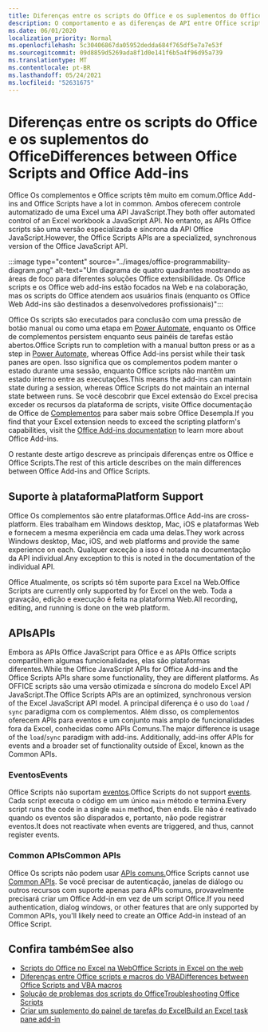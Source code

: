 ```yaml
---
title: Diferenças entre os scripts do Office e os suplementos do Office
description: O comportamento e as diferenças de API entre Office scripts e Office de complementos.
ms.date: 06/01/2020
localization_priority: Normal
ms.openlocfilehash: 5c30406867da05952dedda684f765df5e7a7e53f
ms.sourcegitcommit: 09d8859d5269ada8f1d0e141f6b5a4f96d95a739
ms.translationtype: MT
ms.contentlocale: pt-BR
ms.lasthandoff: 05/24/2021
ms.locfileid: "52631675"
---
```

# <a name="differences-between-office-scripts-and-office-add-ins"></a><span data-ttu-id="ecac3-103">Diferenças entre os scripts do Office e os suplementos do Office</span><span class="sxs-lookup"><span data-stu-id="ecac3-103">Differences between Office Scripts and Office Add-ins</span></span>

<span data-ttu-id="ecac3-104">Office Os complementos e Office scripts têm muito em comum.</span><span class="sxs-lookup"><span data-stu-id="ecac3-104">Office Add-ins and Office Scripts have a lot in common.</span></span> <span data-ttu-id="ecac3-105">Ambos oferecem controle automatizado de uma Excel uma API JavaScript.</span><span class="sxs-lookup"><span data-stu-id="ecac3-105">They both offer automated control of an Excel workbook a JavaScript API.</span></span> <span data-ttu-id="ecac3-106">No entanto, as APIs Office scripts são uma versão especializada e síncrona da API Office JavaScript.</span><span class="sxs-lookup"><span data-stu-id="ecac3-106">However, the Office Scripts APIs are a specialized, synchronous version of the Office JavaScript API.</span></span>

:::image type="content" source="../images/office-programmability-diagram.png" alt-text="Um diagrama de quatro quadrantes mostrando as áreas de foco para diferentes soluções Office extensibilidade. Os Office scripts e os Office web add-ins estão focados na Web e na colaboração, mas os scripts do Office atendem aos usuários finais (enquanto os Office Web Add-ins são destinados a desenvolvedores profissionais)":::

<span data-ttu-id="ecac3-108">Office Os scripts são executados para conclusão com uma pressão de botão manual ou como uma etapa em [Power Automate](https://flow.microsoft.com/), enquanto os Office de complementos persistem enquanto seus painéis de tarefas estão abertos.</span><span class="sxs-lookup"><span data-stu-id="ecac3-108">Office Scripts run to completion with a manual button press or as a step in [Power Automate](https://flow.microsoft.com/), whereas Office Add-ins persist while their task panes are open.</span></span> <span data-ttu-id="ecac3-109">Isso significa que os complementos podem manter o estado durante uma sessão, enquanto Office scripts não mantêm um estado interno entre as executações.</span><span class="sxs-lookup"><span data-stu-id="ecac3-109">This means the add-ins can maintain state during a session, whereas Office Scripts do not maintain an internal state between runs.</span></span> <span data-ttu-id="ecac3-110">Se você descobrir que Excel extensão do Excel precisa exceder os recursos da plataforma de scripts, visite Office documentação de Office de [Complementos](/office/dev/add-ins) para saber mais sobre Office Desempla.</span><span class="sxs-lookup"><span data-stu-id="ecac3-110">If you find that your Excel extension needs to exceed the scripting platform's capabilities, visit the [Office Add-ins documentation](/office/dev/add-ins) to learn more about Office Add-ins.</span></span>

<span data-ttu-id="ecac3-111">O restante deste artigo descreve as principais diferenças entre os Office e Office Scripts.</span><span class="sxs-lookup"><span data-stu-id="ecac3-111">The rest of this article describes on the main differences between Office Add-ins and Office Scripts.</span></span>

## <a name="platform-support"></a><span data-ttu-id="ecac3-112">Suporte à plataforma</span><span class="sxs-lookup"><span data-stu-id="ecac3-112">Platform Support</span></span>

<span data-ttu-id="ecac3-113">Office Os complementos são entre plataformas.</span><span class="sxs-lookup"><span data-stu-id="ecac3-113">Office Add-ins are cross-platform.</span></span> <span data-ttu-id="ecac3-114">Eles trabalham em Windows desktop, Mac, iOS e plataformas Web e fornecem a mesma experiência em cada uma delas.</span><span class="sxs-lookup"><span data-stu-id="ecac3-114">They work across Windows desktop, Mac, iOS, and web platforms and provide the same experience on each.</span></span> <span data-ttu-id="ecac3-115">Qualquer exceção a isso é notada na documentação da API individual.</span><span class="sxs-lookup"><span data-stu-id="ecac3-115">Any exception to this is noted in the documentation of the individual API.</span></span>

<span data-ttu-id="ecac3-116">Office Atualmente, os scripts só têm suporte para Excel na Web.</span><span class="sxs-lookup"><span data-stu-id="ecac3-116">Office Scripts are currently only supported by for Excel on the web.</span></span> <span data-ttu-id="ecac3-117">Toda a gravação, edição e execução é feita na plataforma Web.</span><span class="sxs-lookup"><span data-stu-id="ecac3-117">All recording, editing, and running is done on the web platform.</span></span>

## <a name="apis"></a><span data-ttu-id="ecac3-118">APIs</span><span class="sxs-lookup"><span data-stu-id="ecac3-118">APIs</span></span>

<span data-ttu-id="ecac3-119">Embora as APIs Office JavaScript para Office e as APIs Office scripts compartilhem algumas funcionalidades, elas são plataformas diferentes.</span><span class="sxs-lookup"><span data-stu-id="ecac3-119">While the Office JavaScript APIs for Office Add-ins and the Office Scripts APIs share some functionality, they are different platforms.</span></span> <span data-ttu-id="ecac3-120">As OFFICE scripts são uma versão otimizada e síncrona do modelo Excel API JavaScript.</span><span class="sxs-lookup"><span data-stu-id="ecac3-120">The Office Scripts APIs are an optimized, synchronous version of the Excel JavaScript API model.</span></span> <span data-ttu-id="ecac3-121">A principal diferença é o uso do `load` / `sync` paradigma com os complementos. Além disso, os complementos oferecem APIs para eventos e um conjunto mais amplo de funcionalidades fora da Excel, conhecidas como APIs Comuns.</span><span class="sxs-lookup"><span data-stu-id="ecac3-121">The major difference is usage of the `load`/`sync` paradigm with add-ins. Additionally, add-ins offer APIs for events and a broader set of functionality outside of Excel, known as the Common APIs.</span></span>

### <a name="events"></a><span data-ttu-id="ecac3-122">Eventos</span><span class="sxs-lookup"><span data-stu-id="ecac3-122">Events</span></span>

<span data-ttu-id="ecac3-123">Office Scripts não suportam [eventos](/office/dev/add-ins/excel/excel-add-ins-events).</span><span class="sxs-lookup"><span data-stu-id="ecac3-123">Office Scripts do not support [events](/office/dev/add-ins/excel/excel-add-ins-events).</span></span> <span data-ttu-id="ecac3-124">Cada script executa o código em um único `main` método e termina.</span><span class="sxs-lookup"><span data-stu-id="ecac3-124">Every script runs the code in a single `main` method, then ends.</span></span> <span data-ttu-id="ecac3-125">Ele não é reativado quando os eventos são disparados e, portanto, não pode registrar eventos.</span><span class="sxs-lookup"><span data-stu-id="ecac3-125">It does not reactivate when events are triggered, and thus, cannot register events.</span></span>

### <a name="common-apis"></a><span data-ttu-id="ecac3-126">Common APIs</span><span class="sxs-lookup"><span data-stu-id="ecac3-126">Common APIs</span></span>

<span data-ttu-id="ecac3-127">Office Os scripts não podem usar [APIs comuns.](/javascript/api/office)</span><span class="sxs-lookup"><span data-stu-id="ecac3-127">Office Scripts cannot use [Common APIs](/javascript/api/office).</span></span> <span data-ttu-id="ecac3-128">Se você precisar de autenticação, janelas de diálogo ou outros recursos com suporte apenas para APIs comuns, provavelmente precisará criar um Office Add-in em vez de um script Office.</span><span class="sxs-lookup"><span data-stu-id="ecac3-128">If you need authentication, dialog windows, or other features that are only supported by Common APIs, you'll likely need to create an Office Add-in instead of an Office Script.</span></span>

## <a name="see-also"></a><span data-ttu-id="ecac3-129">Confira também</span><span class="sxs-lookup"><span data-stu-id="ecac3-129">See also</span></span>

- [<span data-ttu-id="ecac3-130">Scripts do Office no Excel na Web</span><span class="sxs-lookup"><span data-stu-id="ecac3-130">Office Scripts in Excel on the web</span></span>](../overview/excel.md)
- [<span data-ttu-id="ecac3-131">Diferenças entre Office scripts e macros do VBA</span><span class="sxs-lookup"><span data-stu-id="ecac3-131">Differences between Office Scripts and VBA macros</span></span>](vba-differences.md)
- [<span data-ttu-id="ecac3-132">Solução de problemas dos scripts do Office</span><span class="sxs-lookup"><span data-stu-id="ecac3-132">Troubleshooting Office Scripts</span></span>](../testing/troubleshooting.md)
- [<span data-ttu-id="ecac3-133">Criar um suplemento do painel de tarefas do Excel</span><span class="sxs-lookup"><span data-stu-id="ecac3-133">Build an Excel task pane add-in</span></span>](/office/dev/add-ins/quickstarts/excel-quickstart-jquery)
